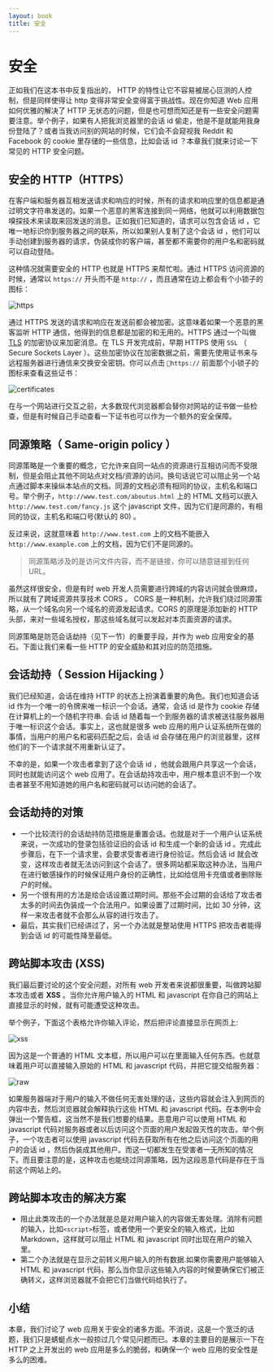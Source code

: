 ```yaml
---
layout: book
title: 安全
---
```


# 安全
正如我们在这本书中反复指出的， HTTP 的特性让它不容易被居心叵测的人控制，但是同样使得让 http 变得非常安全变得富于挑战性。现在你知道 Web 应用如何优雅的解决了 HTTP 无状态的问题，但是也可想而知还是有一些安全问题需要注意。举个例子，如果有人把我浏览器里的会话 id 偷走，他是不是就能用我身份登陆了？或者当我访问别的网站的时候，它们会不会窥视我 Reddit 和 Facebook 的 cookie 里存储的一些信息，比如会话 id ？本章我们就来讨论一下常见的 HTTP 安全问题。

## 安全的 HTTP（HTTPS）

在客户端和服务器互相发送请求和响应的时候，所有的请求和响应里的信息都是通过明文字符串发送的。如果一个恶意的黑客连接到同一网络，他就可以利用数据包嗅探技术来读取来回发送的消息。正如我们已知道的，请求可以包含会话 id ，它唯一地标识你到服务器之间的联系，所以如果别人复制了这个会话 id ，他们可以手动创建到服务器的请求，伪装成你的客户端，甚至都不需要你的用户名和密码就可以自动登陆。

这种情况就需要安全的 HTTP 也就是 HTTPS 来帮忙啦。通过 HTTPS 访问资源的时候，通常以 ```https://``` 开头而不是 ```http://``` ，而且通常在边上都会有个小锁子的图标： 

![https](../../images/https_address_bar.png)

通过 HTTPS 发送的请求和响应在发送前都会被加密。这意味着如果一个恶意的黑客监听 HTTP 通信，他得到的信息都是加密的和无用的。HTTPS 通过一个叫做 [TLS](http://en.wikipedia.org/wiki/Transport_Layer_Security) 的加密协议来加密消息。在 TLS 开发完成前，早期 HTTPS 使用 ```SSL``` （ Secure Sockets Layer ）。这些加密协议在加密数据之前，需要先使用证书来与远程服务器进行通信来交换安全密钥。你可以点击 ```https://``` 前面那个小锁子的图标来查看这些证书：

 ![certificates](../../images/secure_http_padlock.png)

在与一个网站进行交互之前，大多数现代浏览器都会替你对网站的证书做一些检查，但是有时候自己手动查看一下证书也可以作为一个额外的安全保障。

## 同源策略（ Same-origin policy ）

同源策略是一个重要的概念，它允许来自同一站点的资源进行互相访问而不受限制，但是会阻止其他不同站点对文档/资源的访问。换句话说它可以阻止另一个站点通过脚本来操纵本站点的文档。同源的文档必须有相同的协议，主机名和端口号。举个例子，```http://www.test.com/aboutus.html``` 上的 HTML 文档可以嵌入 ```http://www.test.com/fancy.js``` 这个 javascript 文件，因为它们是同源的，有相同的协议，主机名和端口号(默认的 80) 。

反过来说，这就意味着 ```http://www.test.com``` 上的文档不能嵌入 ```http://www.example.com``` 上的文档，因为它们不是同源的。

>同源策略涉及的是访问文件内容，而不是链接，你可以随意链接到任何 URL。

虽然这样很安全，但是有时 web 开发人员需要进行跨域的内容访问就会很麻烦，所以就有了跨域资源共享技术 CORS 。 CORS 是一种机制，允许我们绕过同源策略，从一个域名向另一个域名的资源发起请求。CORS 的原理是添加新的 HTTP 头部，来对一些域名授权，那这些域名就可以发起对本页面资源的请求。

同源策略是防范会话劫持（见下一节）的重要手段，并作为 web 应用安全的基石。下面让我们来看一些 HTTP 的安全威胁和其对应的防范措施。

## 会话劫持（ Session Hijacking ）

我们已经知道，会话在维持 HTTP 的状态上扮演着重要的角色。我们也知道会话 id 作为一个唯一的令牌来唯一标识一个会话。通常，会话 id 是作为 cookie 存储在计算机上的一个随机字符串. 会话 id 随着每一个到服务器的请求被送往服务器用于唯一标识这个会话。事实上，这也就是很多 web 应用的用户认证系统所在做的事情，当用户的用户名和密码匹配之后，会话 id 会存储在用户的浏览器里，这样他们的下一个请求就不用重新认证了。

不幸的是，如果一个攻击者拿到了这个会话 id ，他就会跟用户共享这一个会话，同时也就能访问这个 web 应用了。在会话劫持攻击中，用户根本意识不到一个攻击者甚至不用知道她的用户名和密码就可以访问她的会话了。

## 会话劫持的对策

* 一个比较流行的会话劫持防范措施是重置会话。也就是对于一个用户认证系统来说，一次成功的登录包括验证旧的会话 id 和生成一个新的会话 id 。完成此步骤后，在下一个请求里，会要求受害者进行身份验证。然后会话 id 就会改变，这样攻击者就无法访问到这个会话了。很多网站都采取这种办法，当用户在进行敏感操作的时候保证用户身份的正确性，比如给信用卡充值或者删除账户的时候。
* 另一个很有用的方法是给会话设置过期时间。那些不会过期的会话给了攻击者太多的时间去伪装成一个合法用户。如果设置了过期时间，比如 30 分钟，这样一来攻击者就不会那么从容的进行攻击了。
* 最后，其实我们已经讲过了，另一个办法就是整站使用 HTTPS 把攻击者能得到会话 id 的可能性降至最低。

## 跨站脚本攻击 (XSS)

我们最后要讨论的这个安全问题，对所有 web 开发者来说都很重要，叫做跨站脚本攻击或者 **XSS** 。当你允许用户输入的 HTML 和 javascript 在你自己的网站上直接显示的时候，就有可能遭受这种攻击。

举个例子，下面这个表格允许你输入评论，然后把评论直接显示在网页上:

![xss](../../images/comment_form.png)

因为这是一个普通的 HTML 文本框，所以用户可以在里面输入任何东西。也就意味着用户可以直接输入原始的 HTML 和 javascript 代码，并把它提交给服务器：

![raw](../../images/comment_with_html.png)

如果服务器端对于用户的输入不做任何无害处理的话，这些内容就会注入到网页的内容中去，然后浏览器就会解释执行这些 HTML 和 javascript 代码。在本例中会弹出一个警告框，这当然不是我们想要的结果。恶意用户可以使用 HTML 和 javascript 代码对服务器或者以后访问这个页面的用户发起毁灭性的攻击。举个例子，一个攻击者可以使用 javascript 代码去获取所有在他之后访问这个页面的用户的会话 id ，然后伪装成其他用户。而这一切都发生在受害者一无所知的情况下。而且要注意的是，这种攻击也能绕过同源策略，因为这段恶意代码是存在于当前这个网站上的。

## 跨站脚本攻击的解决方案

* 阻止此类攻击的一个办法就是总是对用户输入的内容做无害处理。消除有问题的输入，比如```<script>```标签，或者使用一个更安全的输入格式，比如 Markdown，这样就可以阻止 HTML 和 javascript 同时出现在用户的输入里。
* 第二个办法就是在显示之前转义用户输入的所有数据.如果你需要用户能够输入 HTML 和 javascript 代码，那么当你显示这些输入内容的时候要确保它们被正确转义，这样浏览器就不会把它们当做代码给执行了。

## 小结

本章，我们讨论了 web 应用关于安全的诸多方面。不消说，这是一个宽泛的话题，我们只是蜻蜓点水一般掠过几个常见问题而已。本章的主要目的是展示一下在 HTTP 之上开发出的 web 应用是多么的脆弱，和确保一个 web 应用的安全性是多么的困难。
